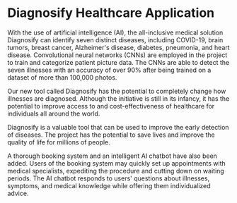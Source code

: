 # Diagnosify Healthcare Application

With the use of artificial intelligence (AI), the all-inclusive medical solution Diagnosify can identify seven distinct diseases, including COVID-19, brain tumors, breast cancer, Alzheimer's disease, diabetes, pneumonia, and heart disease. Convolutional neural networks (CNNs) are employed in the project to train and categorize patient picture data. The CNNs are able to detect the seven illnesses with an accuracy of over 90% after being trained on a dataset of more than 100,000 photos.

Our new tool called Diagnosify has the potential to completely change how illnesses are diagnosed. Although the initiative is still in its infancy, it has the potential to improve access to and cost-effectiveness of healthcare for individuals all around the world. 

Diagnosify is a valuable tool that can be used to improve the early detection of diseases. The project has the potential to save lives and improve the quality of life for millions of people. 

A thorough booking system and an intelligent AI chatbot have also been added. Users of the booking system may quickly set up appointments with medical specialists, expediting the procedure and cutting down on waiting periods. The AI chatbot responds to users' questions about illnesses, symptoms, and medical knowledge while offering them individualized advice.




